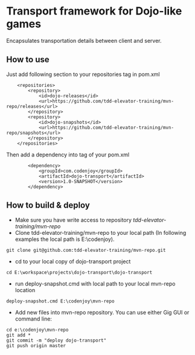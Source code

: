 __Transport framework for Dojo-like games__
==============

Encapsulates transportation details between client and server.

How to use
-------
Just add following section to your repositories tag in pom.xml

```{xml}
    <repositories>
        <repository>
            <id>dojo-releases</id>
            <url>https://github.com/tdd-elevator-training/mvn-repo/releases</url>
        </repository>
        <repository>
            <id>dojo-snapshots</id>
            <url>https://github.com/tdd-elevator-training/mvn-repo/snapshots</url>
        </repository>
    </repositories>
```
Then add a dependency into <dependencies> tag of your pom.xml
```{xml}
        <dependency>
            <groupId>com.codenjoy</groupId>
            <artifactId>dojo-transport</artifactId>
            <version>1.0-SNAPSHOT</version>
        </dependency>
```

How to build & deploy
------------
* Make sure you have write access to repository *tdd-elevator-training/mvn-repo*
* Clone tdd-elevator-training/mvn-repo to your local path (In following examples the local path is E:\codenjoy). 
```
git clone git@github.com:tdd-elevator-training/mvn-repo.git
```
* cd to your local copy of dojo-transport project
```
cd E:\workspace\projects\dojo-transport\dojo-transport
```
* run deploy-snapshot.cmd with local path to your local mvn-repo location
```
deploy-snapshot.cmd E:\codenjoy\mvn-repo
```
* Add new files into mvn-repo repository. You can use either Gig GUI or command line:
```
cd e:\codenjoy\mvn-repo
git add *
git commit -m "deploy dojo-transport"
git push origin master
```

